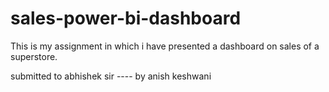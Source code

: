 # sales-power-bi-dashboard
This is my assignment in which i have presented a dashboard on sales of a superstore.

submitted to abhishek sir ----
by anish keshwani 

